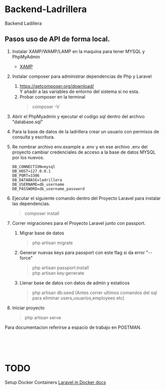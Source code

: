 # Backend-Ladrillera

Backend Ladillera

## Pasos uso de API de forma local.

1.  Instalar XAMP/WAMP/LAMP en la maquina para tener MYSQL y PhpMyAdmin  
    -  [XAMP](https://www.apachefriends.org/es/download.html)    
2.  Instalar composer para administrar dependencias de Php y Laravel  
    1.  https://getcomposer.org/download/  
    Y añadir a las variables de entorno del sistema si no esta.
    2.  Probar composer en la terminal
          > composer -V    

3.  Abrir el PhpMyadmin y ejecutar el codigo sql dentro del archivo "database.sql"
4.  Para la base de datos de la ladrillera crear un usuario con permisos de consulta y escritura.
5.  Re nombrar archivo env.example a .env y en  ese archivo .env del proyecto cambiar credenciales de acceso a la base de datos MYSQL por los nuevos.  
    ```
    DB_CONNECTION=mysql
    DB_HOST=127.0.0.1
    DB_PORT=3306
    DB_DATABASE=ladrillera
    DB_USERNAME=db_username
    DB_PASSWORD=db_username_password
    ```
6.  Ejecutar el siguiente comando dentro del Proyecto Laravel para instalar las dependencias.
    >  composer install  
7. Correr migraciones para el Proyecto Laravel junto con passport.
   1. Migrar base de datos
       > php artisan migrate
   2. Generar nuevas keys para passport con este flag si da error "--force" 
       > php artisan passport:install   
       > php artisan key:generate
   3. Llenar base de datos con datos de admin y estaticos
       > php artisan db:seed (Antes correr ultimos comandos del sql para eliminar users,usuarios,employees etc)
8.  Iniciar proyecto
    >  php artisan serve  

Para documentacion referirse a espacio de trabajo en POSTMAN.

&nbsp;  
&nbsp;  
&nbsp;  

# TODO
Setup Docker Containers
[Laravel in Docker docs](https://buddy.works/guides/laravel-in-docker?utm_source=medium&utm_medium=post&utm_campaign=laravel-in-docker&utm_content=link)
